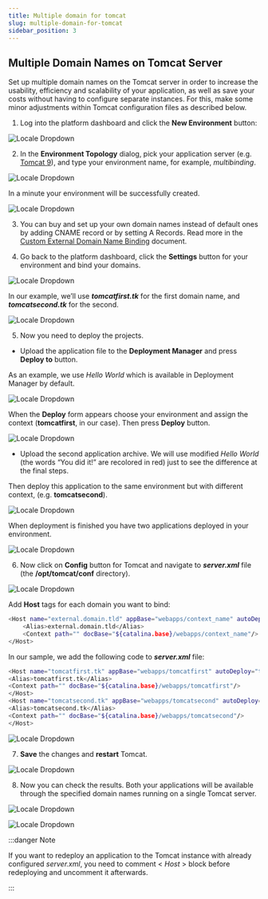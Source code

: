 ```yaml
---
title: Multiple domain for tomcat
slug: multiple-domain-for-tomcat
sidebar_position: 3
---
```


## Multiple Domain Names on Tomcat Server

Set up multiple domain names on the Tomcat server in order to increase the usability, efficiency and scalability of your application, as well as save your costs without having to configure separate instances. For this, make some minor adjustments within Tomcat configuration files as described below.

1. Log into the platform dashboard and click the **New Environment** button:

<div style={{
    display:'flex',
    justifyContent: 'center',
    margin: '0 0 1rem 0'
}}>

![Locale Dropdown](./img/MultipleDomainForTomcat/01-paas-main-buttons.png)

</div>

2. In the **Environment Topology** dialog, pick your application server (e.g. [Tomcat 9](/docs/Java/Java%20App%20Servers/Tomcat%20and%20TomEE/Tomcat%20Server)), and type your environment name, for example, _multibinding_.

<div style={{
    display:'flex',
    justifyContent: 'center',
    margin: '0 0 1rem 0'
}}>

![Locale Dropdown](./img/MultipleDomainForTomcat/02-topology-wizard.png)

</div>

In a minute your environment will be successfully created.

<div style={{
    display:'flex',
    justifyContent: 'center',
    margin: '0 0 1rem 0'
}}>

![Locale Dropdown](./img/MultipleDomainForTomcat/03-new-tomcat-environment.png)

</div>

3. You can buy and set up your own domain names instead of default ones by adding CNAME record or by setting A Records. Read more in the [Custom External Domain Name Binding](/docs/application-setting/domain-name-management/custom-domain-name) document.

4. Go back to the platform dashboard, click the **Settings** button for your environment and bind your domains.

<div style={{
    display:'flex',
    justifyContent: 'center',
    margin: '0 0 1rem 0'
}}>

![Locale Dropdown](./img/MultipleDomainForTomcat/04-environment-settings-button.png)

</div>

In our example, we’ll use **_tomcatfirst.tk_** for the first domain name, and **_tomcatsecond.tk_** for the second.

<div style={{
    display:'flex',
    justifyContent: 'center',
    margin: '0 0 1rem 0'
}}>

![Locale Dropdown](./img/MultipleDomainForTomcat/05-bind-custom-domain.png)

</div>

5. Now you need to deploy the projects.

- Upload the application file to the **Deployment Manager** and press **Deploy to** button.

As an example, we use _Hello World_ which is available in Deployment Manager by default.

<div style={{
    display:'flex',
    justifyContent: 'center',
    margin: '0 0 1rem 0'
}}>

![Locale Dropdown](./img/MultipleDomainForTomcat/06-application-deployment.png)

</div>

When the **Deploy** form appears choose your environment and assign the context (**tomcatfirst**, in our case). Then press **Deploy** button.

<div style={{
    display:'flex',
    justifyContent: 'center',
    margin: '0 0 1rem 0'
}}>

![Locale Dropdown](./img/MultipleDomainForTomcat/07-deploy-dialog.png)

</div>

- Upload the second application archive. We will use modified _Hello World_ (the words “You did it!” are recolored in red) just to see the difference at the final steps.

Then deploy this application to the same environment but with different context, (e.g. **tomcatsecond**).

<div style={{
    display:'flex',
    justifyContent: 'center',
    margin: '0 0 1rem 0'
}}>

![Locale Dropdown](./img/MultipleDomainForTomcat/08-deploy-second-app.png)

</div>

When deployment is finished you have two applications deployed in your environment.

<div style={{
    display:'flex',
    justifyContent: 'center',
    margin: '0 0 1rem 0'
}}>

![Locale Dropdown](./img/MultipleDomainForTomcat/09-environment-with-two-apps-deployed.png)

</div>

6. Now click on **Сonfig** button for Tomcat and navigate to **_server.xml_** file (the **/opt/tomcat/conf** directory).

<div style={{
    display:'flex',
    justifyContent: 'center',
    margin: '0 0 1rem 0'
}}>

![Locale Dropdown](./img/MultipleDomainForTomcat/10-server-xml-config-file.png)

</div>

Add **Host** tags for each domain you want to bind:

```bash
<Host name="external.domain.tld" appBase="webapps/context_name" autoDeploy="true">
    <Alias>external.domain.tld</Alias>
    <Context path="" docBase="${catalina.base}/webapps/context_name"/>
</Host>
```

In our sample, we add the following code to **_server.xml_** file:

```bash
<Host name="tomcatfirst.tk" appBase="webapps/tomcatfirst" autoDeploy="true">
<Alias>tomcatfirst.tk</Alias>
<Context path="" docBase="${catalina.base}/webapps/tomcatfirst"/>
</Host>
<Host name="tomcatsecond.tk" appBase="webapps/tomcatsecond" autoDeploy="true">
<Alias>tomcatsecond.tk</Alias>
<Context path="" docBase="${catalina.base}/webapps/tomcatsecond"/>
</Host>
```

<div style={{
    display:'flex',
    justifyContent: 'center',
    margin: '0 0 1rem 0'
}}>

![Locale Dropdown](./img/MultipleDomainForTomcat/11-adjust-tomcat-settings.png)

</div>

7. **Save** the changes and **restart** Tomcat.

<div style={{
    display:'flex',
    justifyContent: 'center',
    margin: '0 0 1rem 0'
}}>

![Locale Dropdown](./img/MultipleDomainForTomcat/12-restart-nodes-button.png)

</div>

8. Now you can check the results. Both your applications will be available through the specified domain names running on a single Tomcat server.

<div style={{
    display:'flex',
    justifyContent: 'center',
    margin: '0 0 1rem 0'
}}>

![Locale Dropdown](./img/MultipleDomainForTomcat/13-first-application-custom-domain.png)

</div>

<div style={{
    display:'flex',
    justifyContent: 'center',
    margin: '0 0 1rem 0'
}}>

![Locale Dropdown](./img/MultipleDomainForTomcat/14-second-application-custom-domain.png)

</div>

:::danger Note

If you want to redeploy an application to the Tomcat instance with already configured _server.xml_, you need to comment < _Host_ > block before redeploying and uncomment it afterwards.

:::
